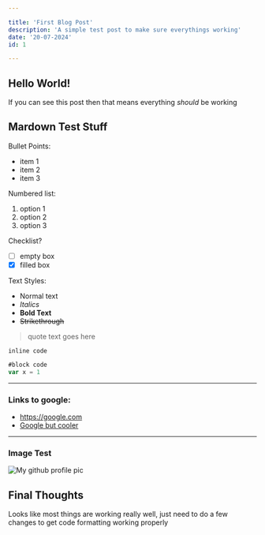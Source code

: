```yaml
---

title: 'First Blog Post'
description: 'A simple test post to make sure everythings working'
date: '20-07-2024'
id: 1

---
```


## Hello World!

If you can see this post then that means everything *should* be working


## Mardown Test Stuff

Bullet Points:
- item 1
- item 2
- item 3

Numbered list:
1. option 1
2. option 2
3. option 3

Checklist?
- [ ] empty box
- [x] filled box

Text Styles:
- Normal text
- *Italics*
- **Bold Text**
- ~~Strikethrough~~

> quote text goes here

`inline code`

```js
#block code
var x = 1
```

---

### Links to google:

- https://google.com
- [Google but cooler](https://google.com)

---

### Image Test
![My github profile pic](https://avatars.githubusercontent.com/u/41929769)

## Final Thoughts

Looks like most things are working really well, just need to do a few changes to get code formatting working properly